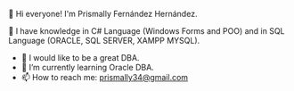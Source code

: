 👋 Hi everyone! I'm Prismally Fernández Hernández.

🔭 I have knowledge in C# Language (Windows Forms and POO) and in SQL Language (ORACLE, SQL SERVER, XAMPP MYSQL).

- 🔭 I would like to be a great DBA.
- 🌱 I’m currently learning Oracle DBA.
- 📫 How to reach me: prismally34@gmail.com

